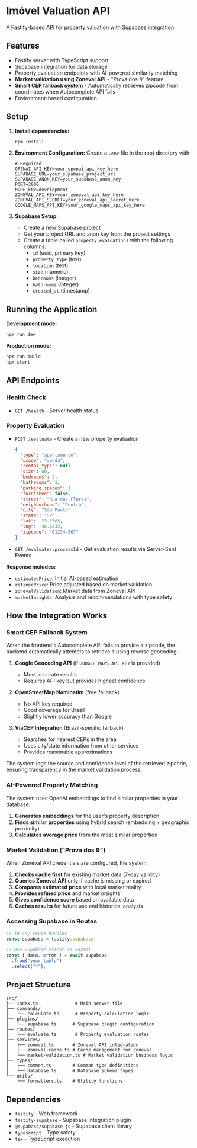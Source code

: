 # Imóvel Valuation API

A Fastify-based API for property valuation with Supabase integration.

## Features

- Fastify server with TypeScript support
- Supabase integration for data storage
- Property evaluation endpoints with AI-powered similarity matching
- **Market validation using Zoneval API** - "Prova dos 9" feature
- **Smart CEP fallback system** - Automatically retrieves zipcode from coordinates when Autocomplete API fails
- Environment-based configuration

## Setup

1. **Install dependencies:**
   ```bash
   npm install
   ```

2. **Environment Configuration:**
   Create a `.env` file in the root directory with:
   ```env
   # Required
   OPENAI_API_KEY=your_openai_api_key_here
   SUPABASE_URL=your_supabase_project_url
   SUPABASE_ANON_KEY=your_supabase_anon_key
   PORT=3000
   NODE_ENV=development
   ZONEVAL_API_KEY=your_zoneval_api_key_here
   ZONEVAL_API_SECRET=your_zoneval_api_secret_here
   GOOGLE_MAPS_API_KEY=your_google_maps_api_key_here
   ```

3. **Supabase Setup:**
   - Create a new Supabase project
   - Get your project URL and anon key from the project settings
   - Create a table called `property_evaluations` with the following columns:
     - `id` (uuid, primary key)
     - `property_type` (text)
     - `location` (text)
     - `size` (numeric)
     - `bedrooms` (integer)
     - `bathrooms` (integer)
     - `created_at` (timestamp)

## Running the Application

**Development mode:**
```bash
npm run dev
```

**Production mode:**
```bash
npm run build
npm start
```

## API Endpoints

### Health Check
- `GET /health` - Server health status

### Property Evaluation
- `POST /evaluate` - Create a new property evaluation
  ```json
  {
    "type": "apartamento",
    "usage": "venda",
    "rental_type": null,
    "size": 80,
    "bedrooms": 2,
    "bathrooms": 1,
    "parking_spaces": 1,
    "furnished": false,
    "street": "Rua das Flores",
    "neighborhood": "Centro",
    "city": "São Paulo",
    "state": "SP",
    "lat": -23.5505,
    "lng": -46.6333,
    "zipcode": "01234-567"
  }
  ```

- `GET /evaluate/:processId` - Get evaluation results via Server-Sent Events

**Response includes:**
- `estimatedPrice`: Initial AI-based estimation
- `refinedPrice`: Price adjusted based on market validation
- `zonevalValidation`: Market data from Zoneval API
- `marketInsights`: Analysis and recommendations with type safety

## How the Integration Works

### Smart CEP Fallback System

When the frontend's Autocomplete API fails to provide a zipcode, the backend automatically attempts to retrieve it using reverse geocoding:

1. **Google Geocoding API** (if `GOOGLE_MAPS_API_KEY` is provided)
   - Most accurate results
   - Requires API key but provides highest confidence

2. **OpenStreetMap Nominatim** (free fallback)
   - No API key required
   - Good coverage for Brazil
   - Slightly lower accuracy than Google

3. **ViaCEP Integration** (Brazil-specific fallback)
   - Searches for nearest CEPs in the area
   - Uses city/state information from other services
   - Provides reasonable approximations

The system logs the source and confidence level of the retrieved zipcode, ensuring transparency in the market validation process.

### AI-Powered Property Matching

The system uses OpenAI embeddings to find similar properties in your database:

1. **Generates embeddings** for the user's property description
2. **Finds similar properties** using hybrid search (embedding + geographic proximity)
3. **Calculates average price** from the most similar properties

### Market Validation ("Prova dos 9")

When Zoneval API credentials are configured, the system:

1. **Checks cache first** for existing market data (7-day validity)
2. **Queries Zoneval API** only if cache is missing or expired
3. **Compares estimated price** with local market reality
4. **Provides refined price** and market insights
5. **Gives confidence score** based on available data
6. **Caches results** for future use and historical analysis

### Accessing Supabase in Routes

```typescript
// In any route handler
const supabase = fastify.supabase;

// Use Supabase client as normal
const { data, error } = await supabase
  .from("your_table")
  .select("*");
```

## Project Structure

```
src/
├── index.ts              # Main server file
├── commands/
│   └── calculate.ts      # Property calculation logic
├── plugins/
│   └── supabase.ts      # Supabase plugin configuration
├── routes/
│   └── evaluate.ts       # Property evaluation routes
├── services/
│   ├── zoneval.ts       # Zoneval API integration
│   ├── zoneval-cache.ts # Cache management for Zoneval
│   └── market-validation.ts # Market validation business logic
├── types/
│   ├── common.ts        # Common type definitions
│   └── database.ts      # Database schema types
└── utils/
    └── formatters.ts    # Utility functions
```

## Dependencies

- `fastify` - Web framework
- `fastify-supabase` - Supabase integration plugin
- `@supabase/supabase-js` - Supabase client library
- `typescript` - Type safety
- `tsx` - TypeScript execution
